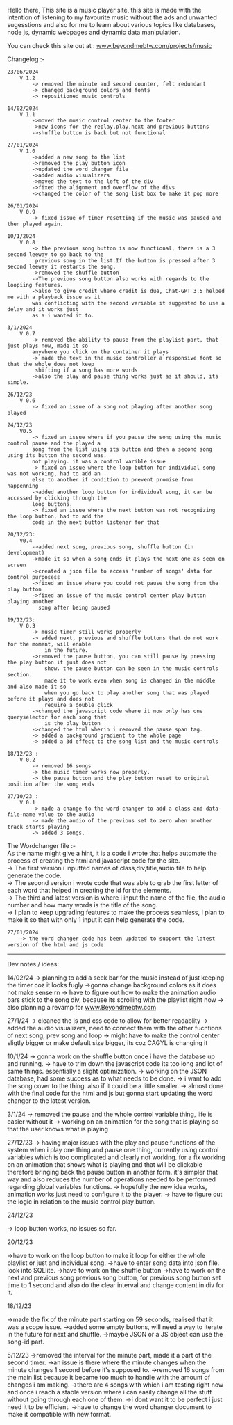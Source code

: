 Hello there, This site is a music player site, this site is made with the intention of listening to my favourite music without the ads and unwanted sugesstions and also for me to learn about various topics like databases, node js, dynamic webpages and dynamic data manipulation.

You can check this site out at : www.beyondmebtw.com/projects/music

Changelog :-

    23/06/2024
        V 1.2
            -> removed the minute and second counter, felt redundant
            -> changed background colors and fonts
            -> repositioned music controls

    14/02/2024
        V 1.1
            ->moved the music control center to the footer
            ->new icons for the replay,play,next and previous buttons
            ->shuffle button is back but not functional
    
    27/01/2024
        V 1.0
            ->added a new song to the list
            ->removed the play button icon
            ->updated the word changer file
            ->added audio visualizers
            ->moved the text to the left of the div
            ->fixed the alignment and overflow of the divs
            ->changed the color of the song list box to make it pop more
    
    26/01/2024
        V 0.9
            -> fixed issue of timer resetting if the music was paused and then played again.
    
    10/1/2024
        V 0.8
            -> the previous song button is now functional, there is a 3 second leeway to go back to the
             previous song in the list.If the button is pressed after 3 second leeway it restarts the song.
            ->removed the shuffle button
            ->The previous song button also works with regards to the loopiing features.
            ->also to give credit where credit is due, Chat-GPT 3.5 helped me with a playback issue as it
            was conflicting with the second variable it suggested to use a delay and it works just
            as a i wanted it to.
    
    3/1/2024
        V 0.7
            -> removed the ability to pause from the playlist part, that just plays now, made it so
            anywhere you click on the container it plays
            -> made the text in the music controller a responsive font so that the whole does not keep
             shifting if a song has more words
            ->also the play and pause thing works just as it should, its simple.
    
    26/12/23
        V 0.6
            -> fixed an issue of a song not playing after another song played
    
    24/12/23
        V0.5
            -> fixed an issue where if you pause the song using the music control pause and the played a
            song from the list using its button and then a second song using its button the second was.
            not playing. it was a control varible issue 
            -> fixed an issue where the loop button for individual song was not working, had to add an
            else to another if condition to prevent promise from happenning
            ->added another loop button for individual song, it can be accessed by clicking through the
            loop buttons.
            -> fixed an issue where the next button was not recognizing the loop button, had to add the
            code in the next button listener for that
    
    20/12/23:
        V0.4
            ->added next song, previous song, shuffle button (in development)
            ->made it so when a song ends it plays the next one as seen on screen
            ->created a json file to access 'number of songs' data for control purposess
            ->fixed an issue where you could not pause the song from the play button
            ->fixed an issue of the music control center play button playing another
              song after being paused
    
    19/12/23:
        V 0.3
            -> music timer still works properly
            -> added next, previous and shuffle buttons that do not work for the moment, will enable 
                in the future.
            ->removed the pause button, you can still pause by pressing the play button it just does not
                show. the pause button can be seen in the music controls section.
                made it to work even when song is changed in the middle and also made it so 
                when you go back to play another song that was played before it plays and does not 
                require a double click
            ->changed the javascript code where it now only has one queryselector for each song that 
                is the play button
            ->changed the html wherin i removed the pause span tag.
            -> added a background gradient to the whole page
            -> added a 3d effect to the song list and the music controls
    
    18/12/23 :
        V 0.2
            -> removed 16 songs
            -> the music timer works now properly.
            -> the pause button and the play button reset to original position after the song ends
    
    27/10/23 : 
        V 0.1
            -> made a change to the word changer to add a class and data-file-name value to the audio
            -> made the audio of the previous set to zero when another track starts playing
            -> added 3 songs.



The Wordchanger file :-\
    As the name might give a hint, it is a code i wrote that helps automate the process of creating the html and javascript code for the site.\
        -> The first version i inputted names of class,div,title,audio file to help generate the code.\
        -> The second version i wrote code that was able to grab the first letter of each word that helped in creating the id for the elements.\
        -> The third and latest version is where i input the name of the file, the audio number and how many words is the title of the song.\
        -> I plan to keep upgrading features to make the process seamless, I plan to make it so that with only 1 input it can help generate the code.
    
    27/01/2024
        -> the Word changer code has been updated to support the latest version of the html and js code


******************************************

Dev notes / ideas: 

14/02/24
-> planning to add a seek bar for the music instead of just keeping the timer coz it looks fugly
->gonna change background colors as it does not make sense rn
-> have to figure out how to make the animation audio bars stick to the song div, because its scrolling with the playlist right now
-> also planning a revamp for www.Beyondmebtw.com

27/1/24
-> cleaned the js and css code to allow for better readablity
-> added the audio visualizers, need to connect them with the other fucntions of next song, prev song and loop
-> might have to make the control center sligtly bigger or make default size bigger, its coz CAGYL is changing it

10/1/24
-> gonna work on the shuffle button once i have the database up and running.
-> have to trim down the javascript code its too long and lot of same things. essentially a slight optimization.
-> working on the JSON database, had some success as to what needs to be done.
-> i want to add the song cover to the thing. also if it could be a little smaller.
-> almost done with the final code for the html and js but gonna start updating the word changer to the latest version.

3/1/24
-> removed the pause and the whole control variable thing, life is easier without it
-> working on an animation for the song that is playing so that the user knows what is playing

27/12/23
-> having major issues with the play and pause functions of the system when i play one thing and pause one thing, currently using
    control variables which is too complicated and clearly not working. for a fix working on an animation that shows what is playing
    and that will be clickable therefore bringing back the pause button in another form. it's simpler that way and also reduces the number
    of operations needed to be performed regarding global variables functions.
-> hopefully the new idea works, animation works just need to configure it to the player.
-> have to figure out the logic in relation to the music control play button.

24/12/23

-> loop button works, no issues so far.

20/12/23 

->have to work on the loop button to make it loop for either the whole playlist or just and individual song. 
->have to enter song data into json file. look into SQLlite.
->have to work on the shuffle button
->have to work on the next and previous song previous song button, for previous song button set time to 1 second and also do the clear interval and change content in div for it.

18/12/23

->made the fix of the minute part starting on 59 seconds, realised that it was a scope issue.
->added some empty buttons, will need a way to iterate in the future for next and shuffle.
->maybe JSON or a JS object can use the song-id part.

5/12/23 
->removed the interval for the minute part, made it a part of the second timer.
->an issue is there where the minute changes when the minute changes 1 second before it's supposed to.
->removed 16 songs from the main list because it became too much to handle with the amount of changes i am making.
->there are 4 songs with which i am testing right now and once i reach a stable version where i can easily change all the stuff without going through each one of them.
->i dont want it to be perfect i just need it to be efficient.
->have to change the word changer document to make it compatible with new format.
